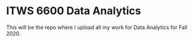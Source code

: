 # ITWS 6600 Data Analytics

This will be the repo where I upload all my work for Data Analytics for Fall 2020.
